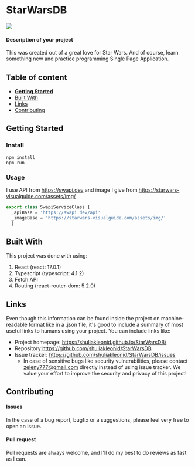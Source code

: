 # StarWarsDB 
![]('https://github.com/shuliakleonid/StarWarsDB/blob/main/src/assets/starwarsDB.png')

#### Description of your project

This was created out of a great love for Star Wars. And of course, learn something new and practice programming Single Page Application.


## Table of content

- [**Getting Started**](#getting-started)
- [Built With](#built-with)
- [Links](#links)
- [Contributing](#contributing)


## Getting Started


### Install
```console
npm install 
npm run
```


### Usage
I use API from https://swapi.dev and image I give from https://starwars-visualguide.com/assets/img/
```javascript
export class SwapiServiceClass {
  _apiBase = 'https://swapi.dev/api'
  _imageBase = 'https://starwars-visualguide.com/assets/img/'
  }
```
## Built With

This project was done with using:
1. React (react: 17.0.1)
2. Typescript (typescript: 4.1.2)
3. Fetch API
4. Routing (react-router-dom: 5.2.0)
   


## Links

Even though this information can be found inside the project on machine-readable
format like in a .json file, it's good to include a summary of most useful
links to humans using your project. You can include links like:

- Project homepage: https://shuliakleonid.github.io/StarWarsDB/
- Repository:https://github.com/shuliakleonid/StarWarsDB
- Issue tracker: https://github.com/shuliakleonid/StarWarsDB/issues
    - In case of sensitive bugs like security vulnerabilities, please contact
     zeleny777@gmail.com directly instead of using issue tracker. We value your effort
      to improve the security and privacy of this project!


## Contributing

#### Issues
In the case of a bug report, bugfix or a suggestions, please feel very free to open an issue.

#### Pull request
Pull requests are always welcome, and I'll do my best to do reviews as fast as I can.


